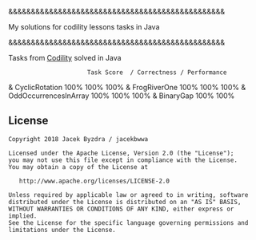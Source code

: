 &&&&&&&&&&&&&&&&&&&&&&&&&&&&&&&&&&&&&&&&&&&&&&&&

My solutions for codility lessons tasks in Java

&&&&&&&&&&&&&&&&&&&&&&&&&&&&&&&&&&&&&&&&&&&&&&&&


Tasks from [Codility](https://app.codility.com/programmers/lessons/) solved in Java

                          Task Score  / Correctness / Performance 
& CyclicRotation              100%            100%           100% 
& FrogRiverOne                100%            100%           100% 
& OddOccurrencesInArray       100%            100%           100% 
& BinaryGap                   100%            100% 




License
--------

    Copyright 2018 Jacek Byzdra / jacekbwwa

    Licensed under the Apache License, Version 2.0 (the "License");
    you may not use this file except in compliance with the License.
    You may obtain a copy of the License at

       http://www.apache.org/licenses/LICENSE-2.0

    Unless required by applicable law or agreed to in writing, software
    distributed under the License is distributed on an "AS IS" BASIS,
    WITHOUT WARRANTIES OR CONDITIONS OF ANY KIND, either express or implied.
    See the License for the specific language governing permissions and
    limitations under the License.